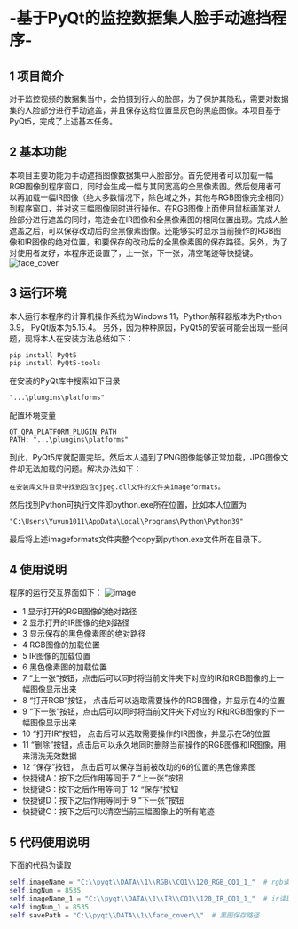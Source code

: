 # -基于PyQt的监控数据集人脸手动遮挡程序-
## 1 项目简介
对于监控视频的数据集当中，会拍摄到行人的脸部，为了保护其隐私，需要对数据集的人脸部分进行手动遮盖，并且保存这给位置呈灰色的黑底图像。本项目基于PyQt5，完成了上述基本任务。
## 2 基本功能
本项目主要功能为手动遮挡图像数据集中人脸部分。首先使用者可以加载一幅RGB图像到程序窗口，同时会生成一幅与其同宽高的全黑像素图。然后使用者可以再加载一幅IR图像（绝大多数情况下，除色域之外，其他与RGB图像完全相同）到程序窗口，并对这三幅图像同时进行操作。在RGB图像上面使用鼠标画笔对人脸部分进行遮盖的同时，笔迹会在IR图像和全黑像素图的相同位置出现。完成人脸遮盖之后，可以保存改动后的全黑像素图像。还能够实时显示当前操作的RGB图像和IR图像的绝对位置，和要保存的改动后的全黑像素图的保存路径。另外，为了对使用者友好，本程序还设置了，上一张，下一张，清空笔迹等快捷键。
![face_cover](https://user-images.githubusercontent.com/45918664/184271301-c58bd8d8-1855-49a5-ae58-8b71927b272f.png)
## 3 运行环境
本人运行本程序的计算机操作系统为Windows 11，Python解释器版本为Python 3.9， PyQt版本为5.15.4。
另外，因为种种原因，PyQt5的安装可能会出现一些问题，现将本人在安装方法总结如下：
```
pip install PyQt5
pip install PyQt5-tools
```
在安装的PyQt库中搜索如下目录
```
"...\plungins\platforms"
```
配置环境变量
```
QT_QPA_PLATFORM_PLUGIN_PATH
PATH: "...\plungins\platforms"
```
到此，PyQt5库就配置完毕。然后本人遇到了PNG图像能够正常加载，JPG图像文件却无法加载的问题。解决办法如下：
```
在安装库文件目录中找到包含qjpeg.dll文件的文件夹imageformats。
```
然后找到Python可执行文件即python.exe所在位置，比如本人位置为
```
"C:\Users\Yuyun1011\AppData\Local\Programs\Python\Python39"
```
最后将上述imageformats文件夹整个copy到python.exe文件所在目录下。
## 4 使用说明
程序的运行交互界面如下：
![image](https://user-images.githubusercontent.com/45918664/184276479-f19b02c2-8835-4e08-bee4-76f8abb75723.png)
- 1 显示打开的RGB图像的绝对路径
- 2 显示打开的IR图像的绝对路径
- 3 显示保存的黑色像素图的绝对路径
- 4 RGB图像的加载位置
- 5 IR图像的加载位置
- 6 黑色像素图的加载位置
- 7 “上一张”按钮，点击后可以同时将当前文件夹下对应的IR和RGB图像的上一幅图像显示出来
- 8 “打开RGB”按钮， 点击后可以选取需要操作的RGB图像，并显示在4的位置
- 9 “下一张”按钮，点击后可以同时将当前文件夹下对应的IR和RGB图像的下一幅图像显示出来
- 10 “打开IR”按钮， 点击后可以选取需要操作的IR图像，并显示在5的位置
- 11 “删除”按钮，点击后可以永久地同时删除当前操作的RGB图像和IR图像，用来清洗无效数据
- 12 “保存”按钮， 点击后可以保存当前被改动的6的位置的黑色像素图
- 快捷键A：按下之后作用等同于 7 “上一张”按钮
- 快捷键S：按下之后作用等同于 12 “保存”按钮
- 快捷键D：按下之后作用等同于 9 “下一张”按钮
- 快捷键C：按下之后可以清空当前三幅图像上的所有笔迹
## 5 代码使用说明
下面的代码为读取
```python
self.imageName = "C:\\pyqt\\DATA\\1\\RGB\\CQ1\\120_RGB_CQ1_1_"  # rgb读取路径
self.imgNum = 8535
self.imageName_1 = "C:\\pyqt\\DATA\\1\\IR\\CQ1\\120_IR_CQ1_1_"  # ir读取路径
self.imgNum_1 = 8535
self.savePath = "C:\\pyqt\\DATA\\1\\face_cover\\"  # 黑图保存路径
```
